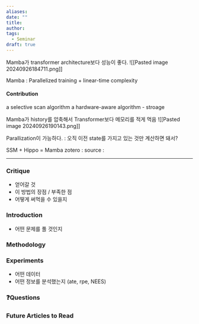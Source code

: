 ```yaml
---
aliases: 
date: ""
title: 
author: 
tags:
  - Seminar
draft: true
---
```

Mamba가 transformer architecture보다 성능이 좋다.
![[Pasted image 20240926184711.png]]

Mamba : Parallelized training + linear-time complexity

#### Contribution
a selective scan algorithm
a hardware-aware algorithm  - stroage


Mamba가 history를 압축해서 Transformer보다 메모리를 적게 먹음
![[Pasted image 20240926190143.png]]

Parallization이 가능하다. : 오직 이전 state를 가지고 있는 것만 계산하면 돼서?

SSM + Hippo = Mamba
zotero : 
source : 

---
### Critique
- 얻어갈 것
- 이 방법의 장점 / 부족한 점
- 어떻게 써먹을 수 있을지

### Introduction



- 어떤 문제를 풀 것인지

### Methodology


### Experiments
- 어떤 데이터
- 어떤 정보를 분석했는지 (ate, rpe, NEES)


### ❓️Questions

### Future Articles to Read

